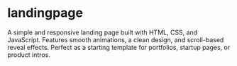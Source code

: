# landingpage
A simple and responsive landing page built with HTML, CSS, and JavaScript. Features smooth animations, a clean design, and scroll-based reveal effects. Perfect as a starting template for portfolios, startup pages, or product intros.
